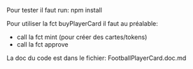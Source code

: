 
Pour tester il faut run:
npm install

Pour utiliser la fct buyPlayerCard il faut au préalable:
- call la fct mint (pour créer des cartes/tokens)
- call la fct approve

La doc du code est dans le fichier: FootballPlayerCard.doc.md
